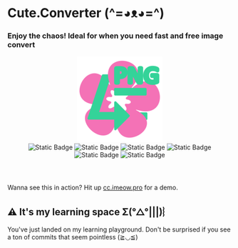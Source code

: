 # Cute.Converter (^=◕ᴥ◕=^)
### Enjoy the chaos! Ideal for when you need fast and free image convert

<header>
<div align="center">
<img src="frontend/public/android-chrome-192x192.png" alt="Cute.Converter Logo">
</div>
<div align="center">
<img src="https://img.shields.io/badge/0.0.2-ver?style=for-the-badge&logo=verizon&label=version&labelColor=%23f472b6ff&color=%2334d399ff" alt="Static Badge">
<img src="https://img.shields.io/badge/21.6.2-ver?style=for-the-badge&logo=nodedotjs&logoColor=white&label=node&labelColor=%23f472b6ff&color=%2334d399ff" alt="Static Badge">
<img src="https://img.shields.io/badge/3.4.15-ver?style=for-the-badge&logo=vuedotjs&logoColor=white&label=VUE&labelColor=%23f472b6ff&color=%2334d399ff" alt="Static Badge">
<img src="https://img.shields.io/badge/4.26.1-ver?style=for-the-badge&logo=fastify&logoColor=white&label=Fastify&labelColor=%23f472b6ff&color=%2334d399ff" alt="Static Badge">
<img src="https://img.shields.io/badge/%5E0.33.2-ver?style=for-the-badge&logo=sharp&logoColor=white&label=sharp&labelColor=%23f472b6ff&color=%2334d399ff" alt="Static Badge">
<img src="https://img.shields.io/badge/4.16.3-ver?style=for-the-badge&logo=telegraph&logoColor=white&label=telegraph&labelColor=%23f472b6ff&color=%2334d399ff" alt="Static Badge">
</div>
</header>



Wanna see this in action? Hit up [cc.imeow.pro](http://cc.imeow.pro) for a demo. 

## ⚠️ It's my learning space Σ(°△°|||)︴

You've just landed on my learning playground. Don't be surprised if you see a ton of commits that seem pointless (≧◡≦)